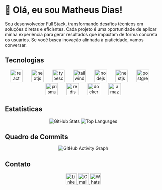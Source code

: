 
# 👋 Olá, eu sou Matheus Dias!

Sou desenvolvedor Full Stack, transformando desafios técnicos em soluções diretas e eficientes. Cada projeto é uma oportunidade de aplicar minha experiência para gerar resultados que impactam de forma concreta os usuários. Se você busca inovação alinhada à praticidade, vamos conversar.

## Tecnologias

<div align="center">
  <img src="https://cdn.jsdelivr.net/gh/devicons/devicon/icons/react/react-original.svg" height="40" alt="react logo" />
  <img width="20" />
  <img src="https://cdn.jsdelivr.net/gh/devicons/devicon/icons/nextjs/nextjs-original.svg" height="40" alt="nextjs logo" />
  <img width="20" />
  <img src="https://cdn.jsdelivr.net/gh/devicons/devicon/icons/typescript/typescript-original.svg" height="40" alt="typescript logo" />
  <img width="20" />
  <img src="https://cdn.simpleicons.org/tailwindcss/06B6D4" height="40" alt="tailwindcss logo" />
  <img width="20" />
  <img src="https://cdn.simpleicons.org/nodedotjs/339933" height="40" alt="nodejs logo" />
  <img width="20" />
  <img src="https://cdn.jsdelivr.net/gh/devicons/devicon/icons/nestjs/nestjs-original.svg" height="40" alt="nestjs logo" />
  <img width="20" />
  <img src="https://cdn.simpleicons.org/postgresql/4169E1" height="40" alt="postgresql logo" />
  <img width="20" />
  <img src="https://skillicons.dev/icons?i=prisma" height="40" alt="prisma logo" />
  <img width="20" />
  <img src="https://cdn.simpleicons.org/redis/DC382D" height="40" alt="redis logo" />
  <img width="20" />
  <img src="https://cdn.simpleicons.org/docker/2496ED" height="40" alt="docker logo" />
  <img width="20" />
  <img src="https://cdn.simpleicons.org/amazonwebservices/FF9900" height="40" alt="amazonwebservices logo" />
</div>

## Estatísticas

<div align="center">
  <img src="https://github-readme-stats.vercel.app/api?username=mtdias96&show_icons=true&theme=dracula&hide_border=false&include_all_commits=true&count_private=true" alt="GitHub Stats" />
  <img src="https://github-readme-stats.vercel.app/api/top-langs?username=mtdias96&locale=en&hide_title=false&layout=compact&card_width=320&langs_count=5&theme=dracula&hide_border=false" alt="Top Languages" />
</div>

## Quadro de Commits

<div align="center">
  <img src="https://github-readme-activity-graph.vercel.app/graph?username=mtdias96&theme=dracula" alt="GitHub Activity Graph" />
</div>

## Contato

<div align="center">
  <a href="https://www.linkedin.com/in/matheus-dias-482788242/" target="_blank">
    <img src="https://img.shields.io/static/v1?message=LinkedIn&logo=linkedin&label=&color=0077B5&logoColor=white&labelColor=&style=for-the-badge" height="35" alt="LinkedIn" />
  </a>
  <a href="mailto:matheusdias.front96@gmail.com" target="_blank">
    <img src="https://img.shields.io/static/v1?message=Gmail&logo=gmail&label=&color=D14836&logoColor=white&labelColor=&style=for-the-badge" height="35" alt="Gmail" />
  </a>
  <a href="https://wa.me/5513991226797" target="_blank">
    <img src="https://img.shields.io/static/v1?message=Whatsapp&logo=whatsapp&label=&color=25D366&logoColor=white&labelColor=&style=for-the-badge" height="35" alt="WhatsApp" />
  </a>
</div>
